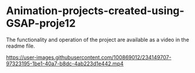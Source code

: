 # Animation-projects-created-using-GSAP-proje12
The functionality and operation of the project are available as a video in the readme file.


https://user-images.githubusercontent.com/100869012/234149707-97323195-1be1-40a7-b8dc-4ab223d1e442.mp4

